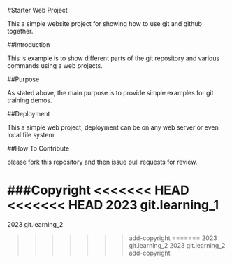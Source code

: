#Starter Web Project

This a simple website project for showing how to use git and github together.

##Introduction

This is example is to show different parts of the git repository and various commands using a web projects.

##Purpose

As stated above, the main purpose is to provide simple examples for git training demos.

##Deployment

This a simple web project, deployment can be on any web server or even local file system.

##How To Contribute

please fork this repository and then issue pull requests for review.

###Copyright
<<<<<<< HEAD
<<<<<<< HEAD
2023 git.learning_1
=======
2023 git.learning_2
>>>>>>> add-copyright
=======
2023 git.learning_2
2023 git.learning_2
>>>>>>> add-copyright
